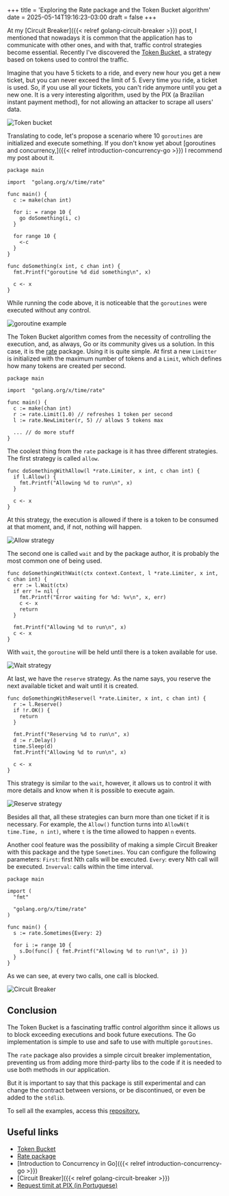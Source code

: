 +++
title = 'Exploring the Rate package and the Token Bucket algorithm'
date = 2025-05-14T19:16:23-03:00
draft = false
+++

At my [Circuit Breaker]({{< relref golang-circuit-breaker >}}) post, I mentioned that nowadays it is common that the application has to communicate with other ones, and with that, traffic control strategies become essential. Recently I've discovered the [Token Bucket,](https://en.wikipedia.org/wiki/Token_bucket) a strategy based on tokens used to control the traffic.

Imagine that you have 5 tickets to a ride, and every new hour you get a new ticket, but you can never exceed the limit of 5. Every time you ride, a ticket is used. So, if you use all your tickets, you can't ride anymore until you get a new one. It is a very interesting algorithm, used by the PIX (a Brazilian instant payment method), for not allowing an attacker to scrape all users' data.

![Token bucket](/img/posts/golang-token-bucket/token_bucket.png)

Translating to code, let's propose a scenario where 10 `goroutines` are initialized and execute something. If you don't know yet about [goroutines and concurrency,]({{< relref introduction-concurrency-go >}}) I recommend my post about it.

```golang
package main

import	"golang.org/x/time/rate"

func main() {
  c := make(chan int)

  for i: = range 10 {
    go doSomething(i, c)
  }

  for range 10 {
    <-c
  }
}

func doSomething(x int, c chan int) {
  fmt.Printf("goroutine %d did something\n", x)

  c <- x
}
```

While running the code above, it is noticeable that the `goroutines` were executed without any control.

![goroutine example](/img/posts/golang-token-bucket/something.gif)

The Token Bucket algorithm comes from the necessity of controlling the execution, and, as always, Go or its community gives us a solution. In this case, it is the [rate](https://pkg.go.dev/golang.org/x/time/rate) package. Using it is quite simple. At first a new `Limitter` is initialized with the maximum number of tokens and a `Limit`, which defines how many tokens are created per second.

```golang
package main

import	"golang.org/x/time/rate"

func main() {
  c := make(chan int)
  r := rate.Limit(1.0) // refreshes 1 token per second
  l := rate.NewLimiter(r, 5) // allows 5 tokens max

  ... // do more stuff
}
```

The coolest thing from the `rate` package is it has three different strategies. The first strategy is called `allow`.

```golang
func doSomethingWithAllow(l *rate.Limiter, x int, c chan int) {
  if l.Allow() {
    fmt.Printf("Allowing %d to run\n", x)
  }

  c <- x
}
```

At this strategy, the execution is allowed if there is a token to be consumed at that moment, and, if not, nothing will happen.

![Allow strategy](/img/posts/golang-token-bucket/allow.gif)

The second one is called `wait` and by the package author, it is probably the most common one of being used.

```golang
func doSomethingWithWait(ctx context.Context, l *rate.Limiter, x int, c chan int) {
  err := l.Wait(ctx)
  if err != nil {
    fmt.Printf("Error waiting for %d: %v\n", x, err)
    c <- x
    return
  }

  fmt.Printf("Allowing %d to run\n", x)
  c <- x
}
```

With `wait`, the `goroutine` will be held until there is a token available for use.

![Wait strategy](/img/posts/golang-token-bucket/wait.gif)

At last, we have the `reserve` strategy. As the name says, you reserve the next available ticket and wait until it is created.

```golang
func doSomethingWithReserve(l *rate.Limiter, x int, c chan int) {
  r := l.Reserve()
  if !r.OK() {
    return
  }

  fmt.Printf("Reserving %d to run\n", x)
  d := r.Delay()
  time.Sleep(d)
  fmt.Printf("Allowing %d to run\n", x)

  c <- x
}
```

This strategy is similar to the `wait`, however, it allows us to control it with more details and know when it is possible to execute again.

![Reserve strategy](/img/posts/golang-token-bucket/reserve.gif)

Besides all that, all these strategies can burn more than one ticket if it is necessary. For example, the `Allow()` function turns into `AllowN(t time.Time, n int)`, where `t` is the time allowed to happen `n` events.

Another cool feature was the possibility of making a simple Circuit Breaker with this package and the type `Sometimes`. You can configure the following parameters:
`First`: first Nth calls will be executed.
`Every`: every Nth call will be executed.
`Inverval`: calls within the time interval.

```golang
package main

import (
  "fmt"

  "golang.org/x/time/rate"
)

func main() {
  s := rate.Sometimes{Every: 2}

  for i := range 10 {
    s.Do(func() { fmt.Printf("Allowing %d to run!\n", i) })
  }
}
```

As we can see, at every two calls, one call is blocked.

![Circuit Breaker](/img/posts/golang-token-bucket/cb.gif)

## Conclusion

The Token Bucket is a fascinating traffic control algorithm since it allows us to block exceeding executions and book future executions. The Go implementation is simple to use and safe to use with multiple `goroutines`.

The `rate` package also provides a simple circuit breaker implementation, preventing us from adding more third-party libs to the code if it is needed to use both methods in our application.

But it is important to say that this package is still experimental and can change the contract between versions, or be discontinued, or even be added to the `stdlib`.

To sell all the examples, access this [repository.](https://github.com/mfbmina/poc_golang_rate)

## Useful links

- [Token Bucket](https://en.wikipedia.org/wiki/Token_bucket)
- [Rate package](https://pkg.go.dev/golang.org/x/time/rate)
- [Introduction to Concurrency in Go]({{< relref introduction-concurrency-go >}})
- [Circuit Breaker]({{< relref golang-circuit-breaker >}})
- [Request timit at PIX (in Portuguese)](https://www.bcb.gov.br/content/estabilidadefinanceira/pix/API-DICT.html#section/Seguranca/Limitacao-de-requisicoes)
